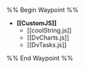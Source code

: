 
%% Begin Waypoint %%
- **[[CustomJS]]**
	- [[coolString.js]]
	- [[DvCharts.js]]
	- [[DvTasks.js]]

%% End Waypoint %%
